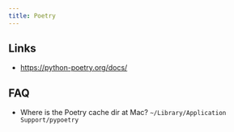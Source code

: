 ```yaml
---
title: Poetry
---
```


## Links
- https://python-poetry.org/docs/

## FAQ
- Where is the Poetry cache dir at Mac? `~/Library/Application Support/pypoetry`
